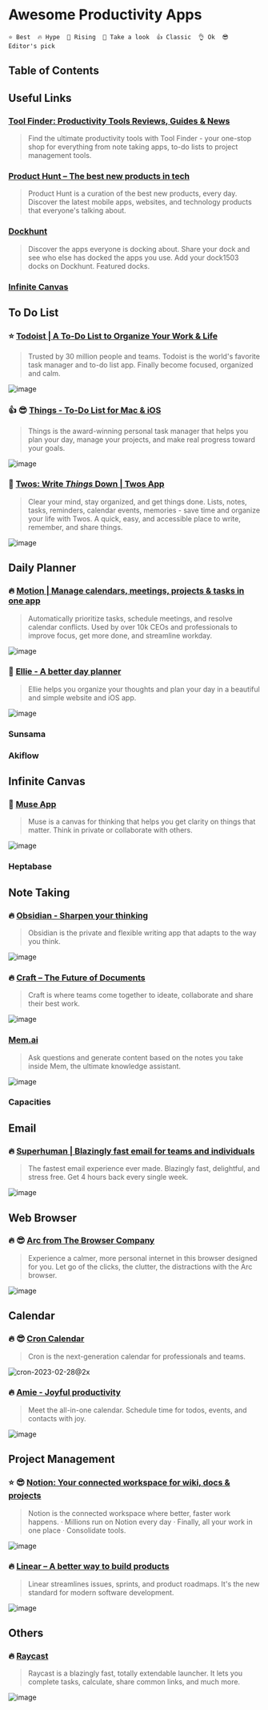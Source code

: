 # Awesome Productivity Apps

```
⭐ Best  🔥 Hype  🚀 Rising  👀 Take a look  👍 Classic  👌 Ok  😎 Editor's pick
```

## Table of Contents

## Useful Links

### [Tool Finder: Productivity Tools Reviews, Guides & News](https://toolfinder.co/)
> Find the ultimate productivity tools with Tool Finder - your one-stop shop for everything from note taking apps, to-do lists to project management tools.

### [Product Hunt – The best new products in tech](https://www.producthunt.com/)
> Product Hunt is a curation of the best new products, every day. Discover the latest mobile apps, websites, and technology products that everyone&#x27;s talking about.

### [Dockhunt](https://www.dockhunt.com/)
> Discover the apps everyone is docking about. Share your dock and see who else has docked the apps you use. Add your dock1503 docks on Dockhunt. Featured docks.

### [Infinite Canvas](https://infinitecanvas.tools/)

## To Do List

### ⭐ [Todoist | A To-Do List to Organize Your Work & Life](https://todoist.com/)
> Trusted by 30 million people and teams. Todoist is the world's favorite task manager and to-do list app. Finally become focused, organized and calm.

![image](https://github.com/wonjunn/awesome-productivity-apps/assets/60861873/0d9f54b0-bae5-4d7b-b674-85e60bd02d1b)

### 👍 😎 [Things - To-Do List for Mac & iOS](https://culturedcode.com/things/)
> Things is the award-winning personal task manager that helps you plan your day, manage your projects, and make real progress toward your goals.

![image](https://github.com/wonjunn/awesome-productivity-apps/assets/60861873/2d8f7d21-290d-4c95-a3e7-2a39f9a626b5)

### 🚀 [Twos: Write *Things* Down | Twos App](https://www.twosapp.com/home)
> Clear your mind, stay organized, and get things done. Lists, notes, tasks, reminders, calendar events, memories - save time and organize your life with Twos. A quick, easy, and accessible place to write, remember, and share things.

![image](https://github.com/wonjunn/awesome-productivity-apps/assets/60861873/90a4f952-ac7a-463e-af77-1f62773c9923)


## Daily Planner

### 🔥 [Motion | Manage calendars, meetings, projects &amp; tasks in one app](https://www.usemotion.com/)
> Automatically prioritize tasks, schedule meetings, and resolve calendar conflicts. Used by over 10k CEOs and professionals to improve focus, get more done, and streamline workday.

![image](https://github.com/wonjunn/awesome-productivity-apps/assets/60861873/446a590b-9749-4003-a434-7a15fe026286)


### 👀 [Ellie - A better day planner](https://ellieplanner.com/)
> Ellie helps you organize your thoughts and plan your day in a beautiful and simple website and iOS app.

![image](https://github.com/wonjunn/awesome-productivity-apps/assets/60861873/515ebae1-1f98-4f12-921b-0b77e2d2e53d)


### Sunsama

### Akiflow

## Infinite Canvas

### 👀 [Muse App](https://museapp.com/)
> Muse is a canvas for thinking that helps you get clarity on things that matter. Think in private or collaborate with others.

![image](https://github.com/wonjunn/awesome-productivity-apps/assets/60861873/8e625b00-5814-48e5-b1d9-7704c1535fcb)


### Heptabase

## Note Taking

### 🔥 [Obsidian - Sharpen your thinking](https://obsidian.md/)
> Obsidian is the private and flexible writing app that adapts to the way you think.

![image](https://github.com/wonjunn/awesome-productivity-apps/assets/60861873/a9cca7b1-d8a1-4aaf-a7e0-63ea12dd923c)


### 🔥 [Craft – The Future of Documents](https://www.craft.do/)
> Craft is where teams come together to ideate, collaborate and share their best work.

![image](https://github.com/wonjunn/awesome-productivity-apps/assets/60861873/eb61a125-78a9-4969-a69b-6219370b0d9a)

### [Mem.ai](https://mem.ai/)
> Ask questions and generate content based on the notes you take inside Mem, the ultimate knowledge assistant.

![image](https://github.com/wonjunn/awesome-productivity-apps/assets/60861873/ca427149-5355-46a3-b145-6ba7b22551b7)

### Capacities

## Email

### 🔥 [Superhuman | Blazingly fast email for teams and individuals](https://superhuman.com/)
> The fastest email experience ever made. Blazingly fast, delightful, and stress free. Get 4 hours back every single week.

![image](https://github.com/wonjunn/awesome-productivity-apps/assets/60861873/464f6697-b97d-4e96-a50a-e5f26c169f2e)

## Web Browser

### 🔥 😎 [Arc from The Browser Company](https://arc.net/)
> Experience a calmer, more personal internet in this browser designed for you. Let go of the clicks, the clutter, the distractions with the Arc browser.

![image](https://github.com/wonjunn/awesome-productivity-apps/assets/60861873/e17f4994-be56-4413-b509-93653770e71b)


## Calendar

### 🔥 😎 [Cron Calendar](https://cron.com/)
> Cron is the next-generation calendar for professionals and teams.

![cron-2023-02-28@2x](https://github.com/wonjunn/awesome-productivity-apps/assets/60861873/c6ba4a24-4ee2-497f-839b-36d8938c7521)

### 🔥 [Amie - Joyful productivity](https://www.amie.so/)
> Meet the all-in-one calendar. Schedule time for todos, events, and contacts with joy.

![image](https://github.com/wonjunn/awesome-productivity-apps/assets/60861873/27bcbb8d-9c49-47e0-aabd-29822c2ba473)


## Project Management

### ⭐ 😎 [Notion: Your connected workspace for wiki, docs & projects](https://www.notion.so/)
> Notion is the connected workspace where better, faster work happens. · Millions run on Notion every day · Finally, all your work in one place · Consolidate tools.

![image](https://github.com/wonjunn/awesome-productivity-apps/assets/60861873/8ae5697e-e711-43f8-b82c-ae6532731ccb)

### 🔥 [Linear – A better way to build products](https://linear.app/)
> Linear streamlines issues, sprints, and product roadmaps. It's the new standard for modern software development.

![image](https://github.com/wonjunn/awesome-productivity-apps/assets/60861873/c4f65ccd-94a2-4a50-933e-11e334ecf9fc)

## Others

### 🔥 [Raycast](https://www.raycast.com/)
> Raycast is a blazingly fast, totally extendable launcher. It lets you complete tasks, calculate, share common links, and much more.

![image](https://github.com/wonjunn/awesome-productivity-apps/assets/60861873/6e32422a-5f1e-4e42-b074-0cf8102fc381)


